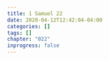 ```yaml
---
title: 1 Samuel 22
date: 2020-04-12T12:42:04-04:00
categories: []
tags: []
chapter: "022"
inprogress: false
---
```



